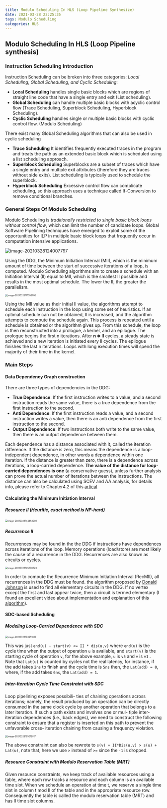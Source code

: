 ```yaml
---
title: Modulo Scheduling In HLS (Loop Pipeline Synthesize)
date: 2021-03-28 22:25:35
tags: Modulo Scheduling
categories: HLS
---
```


## Modulo Scheduling In HLS (Loop Pipeline synthesis)

### Instruction Scheduling Introduction

Instruction Scheduling can be broken into three categories: *Local Scheduling, Global Scheduling, and Cyclic Scheduling*:

* **Local Scheduling** handles single basic blocks which are regions of straight line code that have a single entry and exit (List scheduling).
* **Global Scheduling** can handle multiple basic blocks with acyclic control flow (Trace Scheduling, Superblock Scheduling, Hyperblock Scheduling).
* **Cyclic Scheduling** handles single or multiple basic blocks with cyclic control flow. (Modulo Scheduling)

 

There exist many Global Scheduling algorithms that can also be used in cyclic scheduling

* **Trace Scheduling** It identifies frequently executed traces in the program and treats the path as an extended basic block which is scheduled using a list scheduling approach.
* **Superblock Scheduling** Superblocks are a subset of traces which have a single entry and multiple exit attributes (therefore they are traces without side exits). List scheduling is typically used to schedule the superblock.
* **Hyperblock Scheduling** Excessive control flow can complicate scheduling, so this approach uses a technique called If-Conversion to remove conditional branches.

<!--more-->

### General Steps Of Modulo Scheduling

Modulo Scheduling is *traditionally restricted to single basic block loops without control flow*, which can limit the number of candidate loops. Global Software Pipelining techniques have emerged to exploit some of the opportunities for ILP in multiple basic block loops that frequently occur in computation intensive applications.

![image-20210328124007797](/images/image-20210328124007797.png)

Using the DDG, the Minimum Initiation Interval (MII), which is the minimum amount of time between the start of successive iterations of a loop, is computed. Modulo Scheduling algorithms aim to create a schedule with an Initiation Interval (II) equal to MII, which is the smallest II possible and results in the most optimal schedule. The lower the II, the greater the parallelism.

<img src="/images/image-20210328171553786.png" alt="image-20210328171553786" style="zoom:50%;" />


Using the MII value as their initial II value, the algorithms attempt to schedule each instruction in the loop using some set of heuristics. If an optimal schedule can not be obtained, II is increased, and the algorithm attempts to compute the schedule again. This process is repeated until a schedule is obtained or the algorithm gives up. From this schedule, the loop is then reconstructed into a prologue, a kernel, and an epilogue. The prologue begins the first n iterations. After **n ∗ II** cycles, a steady state is achieved and a new iteration is initiated every II cycles. The epilogue finishes the last n iterations. Loops with long execution times will spend the majority of their time in the kernel.

### Main Steps

#### Data Dependency Graph construction

There are three types of dependencies in the DDG:

* **True Dependence**: If the first instruction writes to a value, and a second instruction reads the same value, there is a true dependence from the first instruction to the second.
* **Anti Dependence**: If the first instruction reads a value, and a second instruction writes a value, then there is an anti dependence from the first instruction to the second.
* **Output Dependence**: If two instructions both write to the same value, then there is an output dependence between them.

Each dependence has a distance associated with it, called the iteration difference. If the distance is zero, this means the dependence is a loop-independent dependence, in other words a dependence within one iteration. If the distance is greater than zero, there is a dependence across iterations, a loop-carried dependence. **The value of the distance for loop-carried dependences is one** (a conservative guess), unless further analysis can prove the actual number of iterations between the instructions. The distance can also be calculated using SCEV and AA analysis, for details info, please refer to Chapter4.2 of this [artical](https://llvm.org/pubs/2005-06-17-LattnerMSThesis.pdf)

#### Calculating the Minimum Initiation Interval

##### Resource II (Heuritic, exact method is NP-hard)

<img src="/images/image-20210328144653002.png" alt="image-20210328144653002" style="zoom:50%;" />

##### Recurrence II

Recurrences may be found in the the DDG if instructions have dependences across iterations of the loop. Memory operations (load/store) are most likely the cause of a recurrence in the DDG. Recurrences are also known as circuits or cycles.

<img src="/images/image-20210328145300523.png" alt="image-20210328145300523" style="zoom:50%;" />

In order to compute the Recurrence Minimum Initiation Interval (RecMII), all recurrences in the DDG must be found. the algorithm proposed by [Donald Johnson](https://www.cs.tufts.edu/comp/150GA/homeworks/hw1/Johnson%2075.PDF) is used to find all elementary circuits in the DDG. If no vertex except the first and last appear twice, then a circuit is termed elementary (I found an excellent video about implementation and explanation of this [algorithm](https://www.youtube.com/watch?v=johyrWospv0)).

#### SDC-based Scheduling

##### Modeling Loop-Carried Dependence with SDC

<img src="/images/image-20210328193951067.png" alt="image-20210328193951067" style="zoom:50%;" />

This was just `end(u) - start(v) <= II * dis(u,v)` where `end(u)` is the cycle time when the output of operation `u` is available, and `start(v)` is the starting cycle of operation `v`,  for the above example, `u` is `v5` and `v` is `v1` . Note that `Lat(u)` is counted by cycles not the real latency, for instance, if the add takes `2ns` to finish and the cycle time is `5ns` then, the `Lat(add) = 0`, where, if the add takes `6ns`,  the `Lat(add) = 1`.

##### Inter-Iteration Cycle Time Constraint with SDC

Loop pipelining exposes possibili- ties of chaining operations across iterations; namely, the result produced by an operation can be directly consumed in the same clock cycle by another operation that belongs to a later iteration. If such a path exists and involves one or mul- tiple inter-iteration dependences (i.e., back edges), we need to construct the following constraint to ensure that a register is inserted on this path to prevent the unfavorable cross- iteration chaining from causing a frequency violation.

<img src="/images/image-20210328195012817.png" alt="image-20210328195012817" style="zoom:50%;" />

The above constraint can also be rewrote to `s(v) + II*Dis(u,v) > s(u) + Lat(u)`, note that, here we use `>` instead of `>=` since the `-1` is dropped.

##### Resource Constraint with Modulo Reservation Table (MRT)

Given resource constraints, we keep track of available resources using a table, where each row tracks a resource and each column is an available time slot. When we schedule an operation at time t, we reserve a single time slot in column t mod II of the table and in the appropriate resource row. Consequently the table is called the modulo reservation table (MRT) and has II time slot columns.